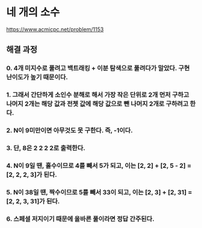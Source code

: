 # 네 개의 소수
https://www.acmicpc.net/problem/1153
## 해결 과정
### 0. 4개 미지수로 풀려고 백트래킹 + 이분 탐색으로 풀려다가 말았다. 구현 난이도가 높기 때문이다.
### 1. 그래서 간단하게 소인수 분해로 해서 가장 작은 단위로 2개 먼저 구하고 나머지 2개는 해당 값과 전쳇 값에 해당 값으로 뺀 나머지 2개로 구하려고 한다.
### 2. N이 9미만이면 아무것도 못 구한다. 즉, -1이다.
### 3. 단, 8은 2 2 2 2로 출력한다.
### 4. N이 9일 땐, 홀수이므로 4를 빼서 5가 되고, 이는 [2, 2] + [2, 5 - 2] = [2, 2, 2, 3]가 된다.
### 5. N이 38일 땐, 짝수이므로 5를 빼서 33이 되고, 이는 [2, 3] + [2, 31] = [2, 2, 3, 31]가 된다.
### 6. 스페셜 저지이기 때문에 올바른 풀이라면 정답 간주된다.